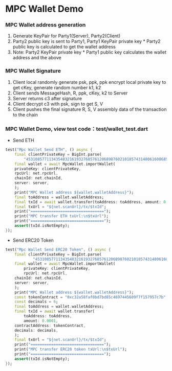 # MPC Wallet Demo

### MPC Wallet address generation

<ol>
<li>Generate KeyPair for Party1(Server), Party2(Client)</li>
<li>Party2 public key is sent to Party1, Party1 KeyPair private key * Party2 public key is calculated to get the wallet address</li>
<li>Note: Party2 KeyPair private key * Party1 public key calculates the wallet address and the above</li>
</ol>

### MPC Wallet Signature

<ol>
<li>Client local randomly generate psk, ppk, ppk encrypt local private key to get cKey, generate random number k1, k2</li>
<li>Client sends MessageHash, R, ppk, cKey, k2 to Server</li>
<li>Server returns c3 after signature</li>
<li>Client decrypt c3 with psk, sign to get S, V</li>
<li>Client pushes the final signature R, S, V assembly data of the transaction to the chain</li>
</ol>

### MPC Wallet Demo, view test code：test/wallet_test.dart

* Send ETH

```dart
test("Mpc Wallet Send ETH", () async {
    final clientPrivateKey = BigInt.parse(
        "45310857711343548321619327685761206898760210185743148061608685128827704370714");
    final wallet = await MpcWallet.importWallet(
    privateKey: clientPrivateKey,
    rpcUrl: net.rpcUrl,
    chainId: net.chainId,
    server: server,
    );
    print("MPC Wallet address ${wallet.walletAddress}");
    final toAddress = wallet.walletAddress;
    final txId = await wallet.transfer(toAddress: toAddress, amount: 0.0001);
    final txUrl = "${net.scanUrl}/tx/$txId";
    print("================================");
    print("MPC transfer ETH txUrl:\n$txUrl");
    print("================================");
    assert(txId.isNotEmpty);
});

```

* Send ERC20 Token

```dart
test("Mpc Wallet Send ERC20 Token", () async {
    final clientPrivateKey = BigInt.parse(
            "45310857711343548321619327685761206898760210185743148061608685128827704370714");
    final wallet = await MpcWallet.importWallet(
        privateKey: clientPrivateKey,
        rpcUrl: net.rpcUrl,
    chainId: net.chainId,
    server: server,
    );
    print("MPC Wallet address ${wallet.walletAddress}");
    const tokenContract = "0xc32a58faf0bd7bd85c4697445609f7f157957c7b";
    const decimals = 6;
    final toAddress = wallet.walletAddress;
    final txId = await wallet.transfer(
        toAddress: toAddress,
        amount: 0.0001,
    contractAddress: tokenContract,
    decimals: decimals,
    );
    final txUrl = "${net.scanUrl}/tx/$txId";
    print("================================");
    print("MPC transfer ERC20 token txUrl:\n$txUrl");
    print("================================");
    assert(txId.isNotEmpty);
});
```
